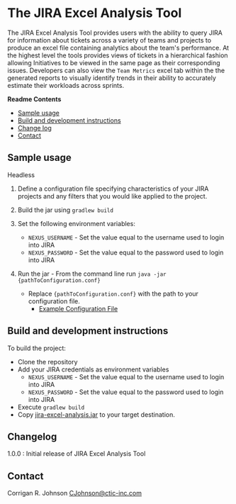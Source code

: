 The JIRA Excel Analysis Tool
============================
The JIRA Excel Analysis Tool provides users with the ability to query JIRA for information about tickets across a 
variety of teams and projects to produce an excel file containing analytics about the team's performance. At the highest 
level the tools provides views of tickets in a hierarchical fashion allowing Initiatives to be viewed in the same page
 as their corresponding issues. Developers can also view the `Team Metrics` excel tab within the the generated reports 
 to visually identify trends in their ability to accurately estimate their workloads across sprints. 

**Readme Contents**
- [Sample usage](#sample-usage)
- [Build and development instructions](#build-and-development-instructions)
- [Change log](#change-log)
- [Contact](#contact)


Sample usage
-----------------------------------
Headless

1. Define a configuration file specifying characteristics of your JIRA projects and any filters that you would like 
applied to the project.

2. Build the jar using `gradlew build`

3. Set the following environment variables:
    - `NEXUS_USERNAME` - Set the value equal to the username used to login into JIRA
    - `NEXUS_PASSWORD` - Set the value equal to the password used to login into JIRA

4. Run the jar - From the command line run `java -jar {pathToConfiguration.conf}`
    - Replace `{pathToConfiguration.conf}` with the path to your configuration file.
         - [Example Configuration File](src/main/resources/example.conf)


Build and development instructions
-----------------------------------
To build the project:

 - Clone the repository
 - Add your JIRA credentials as environment variables
     - `NEXUS_USERNAME` - Set the value equal to the username used to login into JIRA
     - `NEXUS_PASSWORD` - Set the value equal to the password used to login into JIRA
 - Execute `gradlew build` 
 - Copy [jira-excel-analysis.jar](build/libs/jira-excel-analysis-1.0.0-SNAPSHOT.jar) to your target destination.


Changelog
-----------------------------------
1.0.0 : Initial release of JIRA Excel Analysis Tool


Contact
-----------------------------------
Corrigan R. Johnson <CJohnson@ctic-inc.com>
